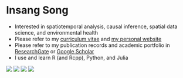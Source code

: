 # Insang Song
+ Interested in spatiotemporal analysis, causal inference, spatial data science, and environmental health
+ Please refer to my [curriculum vitae](https://github.com/sigmafelix/sigmafelix/blob/master/ISong_CV_05082024.pdf) and [my personal website](https://www.issong.net)
+ Please refer to my publication records and academic portfolio in [ResearchGate](https://www.researchgate.net/profile/Insang_Song2) or [Google Scholar](https://scholar.google.com/citations?user=xKcMnBEAAAAJ&hl=en)
+ I use and learn R (and Rcpp), Python, and Julia


![](http://github-profile-summary-cards.vercel.app/api/cards/profile-details?username=sigmafelix&theme=swift)
![](http://github-profile-summary-cards.vercel.app/api/cards/repos-per-language?username=sigmafelix&theme=swift)
![](http://github-profile-summary-cards.vercel.app/api/cards/most-commit-language?username=sigmafelix&theme=swift)
![](http://github-profile-summary-cards.vercel.app/api/cards/productive-time?username=sigmafelix&theme=swift&utcOffset=-5)

<!--
**sigmafelix/sigmafelix** is a ✨ _special_ ✨ repository because its `README.md` (this file) appears on your GitHub profile.

Here are some ideas to get you started:

- 🔭 I’m currently working on ...
- 🌱 I’m currently learning ...
- 👯 I’m looking to collaborate on ...
- 🤔 I’m looking for help with ...
- 💬 Ask me about ...
- 📫 How to reach me: ...
- 😄 Pronouns: ...
- ⚡ Fun fact: ...
-->
